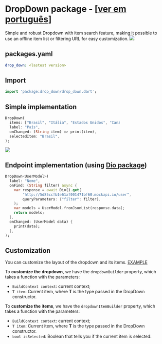 # DropDown package - [[ver em português](/README-PT.md)]

Simple and robust Dropdown with item search feature, making it possible to use an offline item list or filtering URL for easy customization.
![](https://github.com/davidsdearaujo/drop_down/blob/master/screenshots/Screenshot_4.png?raw=true)


## packages.yaml
```yaml
drop_down: <lastest version>
```

## Import
```dart
import 'package:drop_down/drop_down.dart';
```

## Simple implementation
<div style="width:75%">

```dart
DropDown(
  items: ["Brasil", "Itália", "Estados Unidos", "Canadá"],
  label: "País",
  onChanged: (String item) => print(item),
  selectedItem: "Brasil",
);
```
</div><div style="width:25%"><img src="https://github.com/davidsdearaujo/drop_down/blob/master/screenshots/Screenshot_2.png?raw=true"/></div>


## Endpoint implementation (using [Dio package](https://pub.dev/packages/dio))
```dart
DropDown<UserModel>(
  label: "Nome",
  onFind: (String filter) async {
    var response = await Dio().get(
        "http://5d85ccfb1e61af001471bf60.mockapi.io/user",
        queryParameters: {"filter": filter},
    );
    var models = UserModel.fromJsonList(response.data);
    return models;
  },
  onChanged: (UserModel data) {
    print(data);
  },
);
```
## Customization
You can customize the layout of the dropdown and its items. [EXAMPLE](https://github.com/davidsdearaujo/drop_down/tree/master/example#custom-layout-endpoint-example)

To **customize the dropdown**, we have the `dropdownBuilder` property, which takes a function with the parameters:
- `BuildContext context`: current context;
- `T item`: Current item, where **T** is the type passed in the DropDown constructor.

To **customize the items**, we have the `dropdownItemBuilder` property, which takes a function with the parameters:
- `BuildContext context`: current context;
- `T item`: Current item, where **T** is the type passed in the DropDown constructor.
- `bool isSelected`: Boolean that tells you if the current item is selected.
